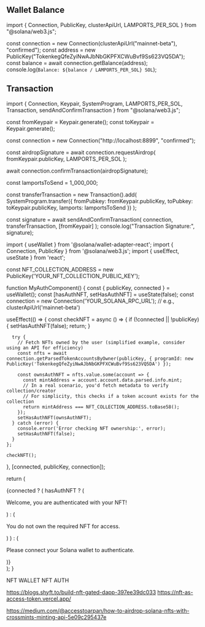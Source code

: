 ## Wallet Balance

import {
  Connection,
  PublicKey,
  clusterApiUrl,
  LAMPORTS_PER_SOL
} from "@solana/web3.js";

const connection = new Connection(clusterApiUrl("mainnet-beta"), "confirmed");
const address = new PublicKey("TokenkegQfeZyiNwAJbNbGKPFXCWuBvf9Ss623VQ5DA");
const balance = await connection.getBalance(address);
console.log(`Balance: ${balance / LAMPORTS_PER_SOL} SOL`);



## Transaction 

import {
  Connection,
  Keypair,
  SystemProgram,
  LAMPORTS_PER_SOL,
  Transaction,
  sendAndConfirmTransaction
} from "@solana/web3.js";

const fromKeypair = Keypair.generate();
const toKeypair = Keypair.generate();

const connection = new Connection("http://localhost:8899", "confirmed");

const airdropSignature = await connection.requestAirdrop(
  fromKeypair.publicKey,
  LAMPORTS_PER_SOL
);

await connection.confirmTransaction(airdropSignature);

const lamportsToSend = 1_000_000;

const transferTransaction = new Transaction().add(
  SystemProgram.transfer({
    fromPubkey: fromKeypair.publicKey,
    toPubkey: toKeypair.publicKey,
    lamports: lamportsToSend
  })
);

const signature = await sendAndConfirmTransaction(
  connection,
  transferTransaction,
  [fromKeypair]
);
console.log("Transaction Signature:", signature);







import { useWallet } from '@solana/wallet-adapter-react';
import { Connection, PublicKey } from '@solana/web3.js';
import { useEffect, useState } from 'react';

const NFT_COLLECTION_ADDRESS = new PublicKey('YOUR_NFT_COLLECTION_PUBLIC_KEY');

function MyAuthComponent() {
  const { publicKey, connected } = useWallet();
  const [hasAuthNFT, setHasAuthNFT] = useState(false);
  const connection = new Connection('YOUR_SOLANA_RPC_URL'); // e.g., clusterApiUrl('mainnet-beta')

  useEffect(() => {
    const checkNFT = async () => {
      if (!connected || !publicKey) {
        setHasAuthNFT(false);
        return;
      }

      try {
        // Fetch NFTs owned by the user (simplified example, consider using an API for efficiency)
        const nfts = await connection.getParsedTokenAccountsByOwner(publicKey, { programId: new PublicKey('TokenkegQfeZyiNwAJbNbGKPFXCWuBvf9Ss623VQ5DA') });

        const ownsAuthNFT = nfts.value.some(account => {
          const mintAddress = account.account.data.parsed.info.mint;
          // In a real scenario, you'd fetch metadata to verify collection/creator
          // For simplicity, this checks if a token account exists for the collection
          return mintAddress === NFT_COLLECTION_ADDRESS.toBase58();
        });
        setHasAuthNFT(ownsAuthNFT);
      } catch (error) {
        console.error('Error checking NFT ownership:', error);
        setHasAuthNFT(false);
      }
    };

    checkNFT();
  }, [connected, publicKey, connection]);

  return (
    <div>
      {connected ? (
        hasAuthNFT ? (
          <p>Welcome, you are authenticated with your NFT!</p>
        ) : (
          <p>You do not own the required NFT for access.</p>
        )
      ) : (
        <p>Please connect your Solana wallet to authenticate.</p>
      )}
    </div>
  );
}



NFT WALLET NFT AUTH

https://blogs.shyft.to/build-nft-gated-dapp-397ee39dc033
https://nft-as-access-token.vercel.app/


https://medium.com/@accesstoarpan/how-to-airdrop-solana-nfts-with-crossmints-minting-api-5e09c295437e